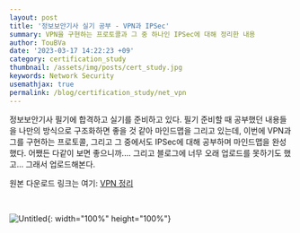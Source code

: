 ```yaml
---
layout: post
title: '정보보안기사 실기 공부 - VPN과 IPSec'
summary: VPN을 구현하는 프로토콜과 그 중 하나인 IPSec에 대해 정리한 내용
author: TouBVa
date: '2023-03-17 14:22:23 +09'
category: certification_study
thumbnail: /assets/img/posts/cert_study.jpg
keywords: Network Security
usemathjax: true
permalink: /blog/certification_study/net_vpn
---
```


정보보안기사 필기에 합격하고 실기를 준비하고 있다.
필기 준비할 때 공부했던 내용들을 나만의 방식으로 구조화하면 좋을 것 같아 마인드맵을 그리고 있는데,
이번에 VPN과 그를 구현하는 프로토콜, 그리고 그 중에서도 IPSec에 대해 공부하며 마인드맵을 완성했다.
어쨌든 다같이 보면 좋으니까.... 그리고 블로그에 너무 오래 업로드를 못하기도 했고... 그래서 업로드해본다.

원본 다운로드 링크는 여기: [VPN 정리](https://drive.google.com/file/d/11ylPfRzMMb01oYBUtbozxztNKRqANgxT/view?usp=sharing)

<br>

![Untitled](/assets/img/posts/VPN.jpeg){: width="100%" height="100%"}